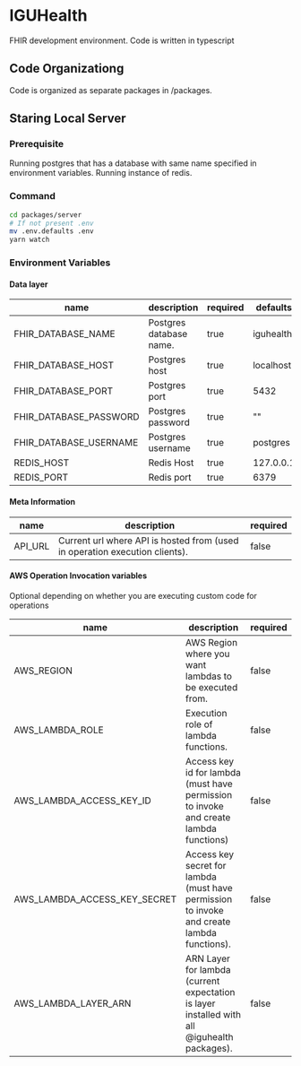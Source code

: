 # IGUHealth

FHIR development environment. Code is written in typescript

## Code Organizationg

Code is organized as separate packages in /packages.

## Staring Local Server

### Prerequisite

Running postgres that has a database with same name specified in environment variables.
Running instance of redis.

### Command

```bash
cd packages/server
# If not present .env
mv .env.defaults .env
yarn watch
```

### Environment Variables

#### Data layer

| name                   | description             | required | defaults  |
| ---------------------- | ----------------------- | -------- | --------- |
| FHIR_DATABASE_NAME     | Postgres database name. | true     | iguhealth |
| FHIR_DATABASE_HOST     | Postgres host           | true     | localhost |
| FHIR_DATABASE_PORT     | Postgres port           | true     | 5432      |
| FHIR_DATABASE_PASSWORD | Postgres password       | true     | ""        |
| FHIR_DATABASE_USERNAME | Postgres username       | true     | postgres  |
| REDIS_HOST             | Redis Host              | true     | 127.0.0.1 |
| REDIS_PORT             | Redis port              | true     | 6379      |

#### Meta Information

| name    | description                                                                 | required |
| ------- | --------------------------------------------------------------------------- | -------- |
| API_URL | Current url where API is hosted from (used in operation execution clients). | false    |

#### AWS Operation Invocation variables

Optional depending on whether you are executing custom code for operations

| name                         | description                                                                                 | required |
| ---------------------------- | ------------------------------------------------------------------------------------------- | -------- |
| AWS_REGION                   | AWS Region where you want lambdas to be executed from.                                      | false    |
| AWS_LAMBDA_ROLE              | Execution role of lambda functions.                                                         | false    |
| AWS_LAMBDA_ACCESS_KEY_ID     | Access key id for lambda (must have permission to invoke and create lambda functions)       | false    |
| AWS_LAMBDA_ACCESS_KEY_SECRET | Access key secret for lambda (must have permission to invoke and create lambda functions).  | false    |
| AWS_LAMBDA_LAYER_ARN         | ARN Layer for lambda (current expectation is layer installed with all @iguhealth packages). | false    |
